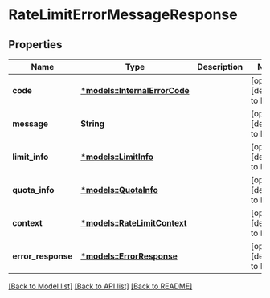 # RateLimitErrorMessageResponse

## Properties
Name | Type | Description | Notes
------------ | ------------- | ------------- | -------------
**code** | [***models::InternalErrorCode**](InternalErrorCode.md) |  | [optional] [default to None]
**message** | **String** |  | [optional] [default to None]
**limit_info** | [***models::LimitInfo**](LimitInfo.md) |  | [optional] [default to None]
**quota_info** | [***models::QuotaInfo**](QuotaInfo.md) |  | [optional] [default to None]
**context** | [***models::RateLimitContext**](RateLimitContext.md) |  | [optional] [default to None]
**error_response** | [***models::ErrorResponse**](ErrorResponse.md) |  | [optional] [default to None]

[[Back to Model list]](../README.md#documentation-for-models) [[Back to API list]](../README.md#documentation-for-api-endpoints) [[Back to README]](../README.md)


